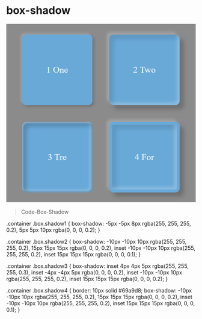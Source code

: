 # box-shadow

<img src="Captura.PNG" alt="">

> Code-Box-Shadow

.container .box.shadow1 {
    box-shadow: -5px -5px 8px rgba(255, 255, 255, 0.2),
        5px 5px 10px rgba(0, 0, 0, 0.2);
}

.container .box.shadow2 {
    box-shadow: -10px -10px 10px rgba(255, 255, 255, 0.2),
        15px 15px 15px rgba(0, 0, 0, 0.2),
        inset -10px -10px 10px rgba(255, 255, 255, 0.2),
        inset 15px 15px 15px rgba(0, 0, 0, 0.1);
}


.container .box.shadow3 {
    box-shadow: inset 4px 4px 5px rgba(255, 255, 255, 0.3),
        inset -4px -4px 5px rgba(0, 0, 0, 0.2),
        inset -10px -10px 10px rgba(255, 255, 255, 0.2),
        inset 15px 15px 15px rgba(0, 0, 0, 0.2);
}

.container .box.shadow4 {
    border: 10px solid #69a9d8;
    box-shadow: -10px -10px 10px rgba(255, 255, 255, 0.2),
        15px 15px 15px rgba(0, 0, 0, 0.2),
        inset -10px -10px 10px rgba(255, 255, 255, 0.2),
        inset 15px 15px 15px rgba(0, 0, 0, 0.1);
}
